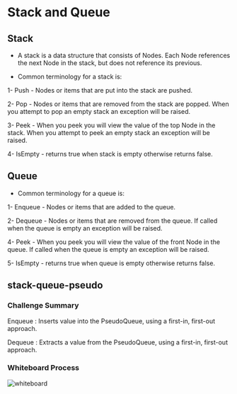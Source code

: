 # Stack and Queue

## Stack 

* A stack is a data structure that consists of Nodes. Each Node references the next Node in the stack, but does not reference its previous.

* Common terminology for a stack is:

1- Push - Nodes or items that are put into the stack are pushed.

2- Pop - Nodes or items that are removed from the stack are popped. When you attempt to pop an empty stack an exception will be raised.

3- Peek - When you peek you will view the value of the top Node in the stack. When you attempt to peek an empty stack an exception will be raised.

4- IsEmpty - returns true when stack is empty otherwise returns false.

## Queue

* Common terminology for a queue is:

1- Enqueue - Nodes or items that are added to the queue.

2- Dequeue - Nodes or items that are removed from the queue. If called when the queue is empty an exception will be raised.

4- Peek - When you peek you will view the value of the front Node in the queue. If called when the queue is empty an exception will be raised.

5- IsEmpty - returns true when queue is empty otherwise returns false.

## stack-queue-pseudo

### Challenge Summary

Enqueue : Inserts value into the PseudoQueue, using a first-in, first-out approach.

Dequeue : Extracts a value from the PseudoQueue, using a first-in, first-out approach.


### Whiteboard Process

![whiteboard](https://am3pap003files.storage.live.com/y4m-NdHmjUo-lyFKIkn_J_4LKj-1IPhQuRw-V7teNvG07Z4w-nMWJlZuYWSuk9yxGAp2-qvxhbkq0l0DbyGiGC3FuT2V1hCo3-uGNq-hFuMXeiQJVF2EqPDl15jTZRW2NBo6khxnvrUwOq8KgZH__cJ0NDIrLDL3bwMWgzHvgwfLVfzt56XpYaNl9rTTUmOfapJ6K1HfUVERTKi1eUGXkaD2Q/2021-07-11%20%283%29.png?psid=1&width=1609&height=679)


